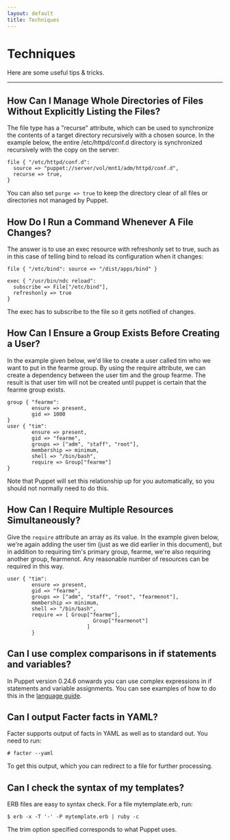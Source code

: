 ```yaml
---
layout: default
title: Techniques
---
```


Techniques
==========

Here are some useful tips & tricks.

* * *

## How Can I Manage Whole Directories of Files Without Explicitly Listing the Files?

The file type has a "recurse" attribute, which can be used to
synchronize the contents of a target directory recursively with a
chosen source. In the example below, the entire /etc/httpd/conf.d
directory is synchronized recursively with the copy on the server:

    file { "/etc/httpd/conf.d":
      source => "puppet://server/vol/mnt1/adm/httpd/conf.d",
      recurse => true,
    }

You can also set `purge => true` to keep the directory clear of all files or
directories not managed by Puppet.

## How Do I Run a Command Whenever A File Changes?

The answer is to use an exec resource with refreshonly set to true,
such as in this case of telling bind to reload its configuration
when it changes:

    file { "/etc/bind": source => "/dist/apps/bind" }
    
    exec { "/usr/bin/ndc reload":
      subscribe => File["/etc/bind"],
      refreshonly => true
    }

The exec has to subscribe to the file so it gets notified of
changes.

## How Can I Ensure a Group Exists Before Creating a User?

In the example given below, we'd like to create a user called tim
who we want to put in the fearme group. By using the require
attribute, we can create a dependency between the user tim and the
group fearme. The result is that user tim will not be created until
puppet is certain that the fearme group exists.

    group { "fearme":
            ensure => present,
            gid => 1000
    }
    user { "tim":
            ensure => present,
            gid => "fearme",
            groups => ["adm", "staff", "root"],
            membership => minimum,
            shell => "/bin/bash",
            require => Group["fearme"]
    }

Note that Puppet will set this relationship up for you
automatically, so you should not normally need to do this.

## How Can I Require Multiple Resources Simultaneously?

Give the `require` attribute an array as its value.
In the example given below, we're again adding the user tim (just
as we did earlier in this document), but in addition to requiring
tim's primary group, fearme, we're also requiring another group,
fearmenot. Any reasonable number of resources can be required in
this way.

    user { "tim":
            ensure => present,
            gid => "fearme",
            groups => ["adm", "staff", "root", "fearmenot"],
            membership => minimum,
            shell => "/bin/bash",
            require => [ Group["fearme"],
                                Group["fearmenot"]
                              ]
            }

## Can I use complex comparisons in if statements and variables?

In Puppet version 0.24.6 onwards you can use complex expressions in
if statements and variable assignments. You can see examples of how
to do this in the [language guide](./language_guide.html).

## Can I output Facter facts in YAML?

Facter supports output of facts in YAML as well as to standard out.
You need to run:

    # facter --yaml

To get this output, which you can redirect to a file for further
processing.

## Can I check the syntax of my templates?

ERB files are easy to syntax check. For a file mytemplate.erb,
run:

    $ erb -x -T '-' -P mytemplate.erb | ruby -c

The trim option specified corresponds to what Puppet uses.

